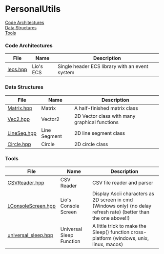 # PersonalUtils

[Code Architectures](https://github.com/LioQing/PersonalUtils/tree/master/code%20architectures)<br/>
[Data Structures](https://github.com/LioQing/PersonalUtils/tree/master/data%20structures)<br/>
[Tools](https://github.com/LioQing/PersonalUtils/tree/master/tools)<br/>

### Code Architectures

File | Name | Description
------------ | ------------- | -------------
[lecs.hpp](https://github.com/LioQing/PersonalUtils/blob/master/code%20architectures/lecs.hpp) | Lio's ECS | Single header ECS library with an event system

### Data Structures

File | Name | Description
------------ | ------------- | -------------
[Matrix.hpp](https://github.com/LioQing/PersonalUtils/blob/master/data%20structures/Matrix.hpp) | Matrix | A half-finished matrix class
[Vec2.hpp](https://github.com/LioQing/PersonalUtils/blob/master/data%20structures/Graphics/Vec2.hpp) | Vector2 | 2D Vector class with many graphical functions
[LineSeg.hpp](https://github.com/LioQing/PersonalUtils/blob/master/data%20structures/Graphics/LineSeg.hpp) | Line Segment | 2D line segment class
[Circle.hpp](https://github.com/LioQing/PersonalUtils/blob/master/data%20structures/Graphics/Circle.hpp) | Circle | 2D circle class

### Tools

File | Name | Description
------------ | ------------- | -------------
[CSVReader.hpp](https://github.com/LioQing/PersonalUtils/blob/master/tools/CSVReader.hpp) | CSV Reader | CSV file reader and parser
[LConsoleScreen.hpp](https://github.com/LioQing/PersonalUtils/blob/master/tools/LConsoleScreen.hpp) | Lio's Console Screen | Display Ascii characters as 2D screen in cmd (Windows only) (no delay refresh rate) (better than the one above!!)
[universal_sleep.hpp](https://github.com/LioQing/PersonalUtils/blob/master/tools/universal_sleep.hpp) | Universal Sleep Function | A little trick to make the Sleep() function cross-platform (windows, unix, linux, macos)
